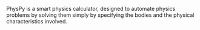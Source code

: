 PhysPy is a smart physics calculator, designed to automate physics problems by solving them simply by specifying the bodies and the physical characteristics involved.

